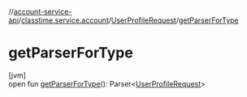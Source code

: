 //[account-service-api](../../../index.md)/[classtime.service.account](../index.md)/[UserProfileRequest](index.md)/[getParserForType](get-parser-for-type.md)

# getParserForType

[jvm]\
open fun [getParserForType](get-parser-for-type.md)(): Parser&lt;[UserProfileRequest](index.md)&gt;

